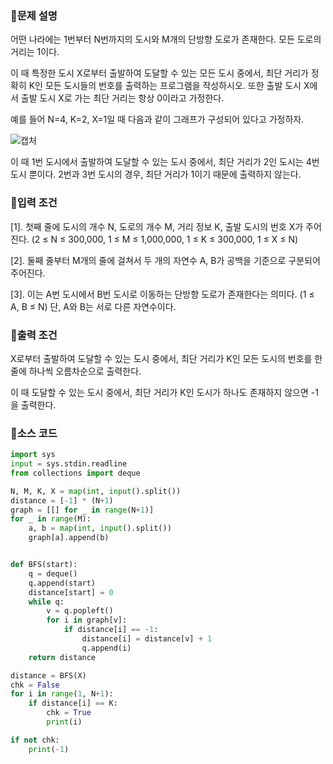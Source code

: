 ### 📌문제 설명

어떤 나라에는 1번부터 N번까지의 도시와 M개의 단방향 도로가 존재한다. 모든 도로의 거리는 1이다.

이 때 특정한 도시 X로부터 출발하여 도달할 수 있는 모든 도시 중에서, 최단 거리가 정확히 K인 모든 도시들의 번호를 출력하는 프로그램을 작성하시오. 또한 출발 도시 X에서 출발 도시 X로 가는 최단 거리는 항상 0이라고 가정한다.

예를 들어 N=4, K=2, X=1일 때 다음과 같이 그래프가 구성되어 있다고 가정하자.

![캡처](https://github.com/dnwls16071/TIL/assets/106802375/dc33e6ef-f49c-4a75-b46c-d42383bc67f8)

이 때 1번 도시에서 출발하여 도달할 수 있는 도시 중에서, 최단 거리가 2인 도시는 4번 도시 뿐이다.  2번과 3번 도시의 경우, 최단 거리가 1이기 때문에 출력하지 않는다.

### 📌입력 조건

[1]. 첫째 줄에 도시의 개수 N, 도로의 개수 M, 거리 정보 K, 출발 도시의 번호 X가 주어진다. (2 ≤ N ≤ 300,000, 1 ≤ M ≤ 1,000,000, 1 ≤ K ≤ 300,000, 1 ≤ X ≤ N) 

[2]. 둘째 줄부터 M개의 줄에 걸쳐서 두 개의 자연수 A, B가 공백을 기준으로 구분되어 주어진다. 

[3]. 이는 A번 도시에서 B번 도시로 이동하는 단방향 도로가 존재한다는 의미다. (1 ≤ A, B ≤ N) 단, A와 B는 서로 다른 자연수이다.

### 📌출력 조건

X로부터 출발하여 도달할 수 있는 도시 중에서, 최단 거리가 K인 모든 도시의 번호를 한 줄에 하나씩 오름차순으로 출력한다.

이 때 도달할 수 있는 도시 중에서, 최단 거리가 K인 도시가 하나도 존재하지 않으면 -1을 출력한다.

### 📌소스 코드

```python
import sys
input = sys.stdin.readline
from collections import deque

N, M, K, X = map(int, input().split())
distance = [-1] * (N+1)
graph = [[] for _ in range(N+1)]
for _ in range(M):
    a, b = map(int, input().split())
    graph[a].append(b)


def BFS(start):
    q = deque()
    q.append(start)
    distance[start] = 0
    while q:
        v = q.popleft()
        for i in graph[v]:
            if distance[i] == -1:
                distance[i] = distance[v] + 1
                q.append(i)
    return distance

distance = BFS(X)
chk = False
for i in range(1, N+1):
    if distance[i] == K:
        chk = True
        print(i)

if not chk:
    print(-1)
```
